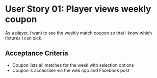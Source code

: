 # User Story 01: Player views weekly coupon

As a player, I want to see the weekly match coupon so that I know which fixtures I can pick.

## Acceptance Criteria
- Coupon lists all matches for the week with selection options
- Coupon is accessible via the web app and Facebook post

